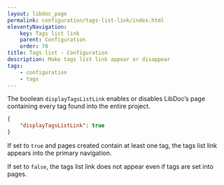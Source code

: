 ```yaml
---
layout: libdoc_page
permalink: configuration/tags-list-link/index.html
eleventyNavigation:
    key: Tags list link
    parent: Configuration
    order: 70
title: Tags list - Configuration
description: Make tags list link appear or disappear
tags:
    - configuration
    - tags
---
```


The boolean `displayTagsListLink` enables or disables LibDoc’s page containing every tag found into the entire project. 

```json
{
    "displayTagsListLink": true
}
```

If set to `true` and pages created contain at least one tag, the tags list link appears into the primary navigation. 

If set to `false`, the tags list link does not appear even if tags are set into pages.


